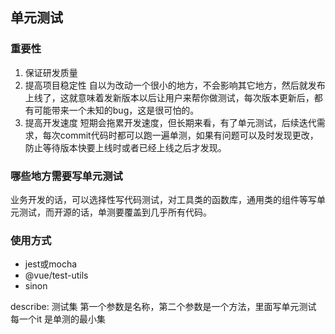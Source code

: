 ## 单元测试
### 重要性
1. 保证研发质量
2. 提高项目稳定性
自以为改动一个很小的地方，不会影响其它地方，然后就发布上线了，这就意味着发新版本以后让用户来帮你做测试，每次版本更新后，都有可能带来一个未知的bug，这是很可怕的。
3. 提高开发速度
短期会拖累开发速度，但长期来看，有了单元测试，后续迭代需求，每次commit代码时都可以跑一遍单测，如果有问题可以及时发现更改，防止等待版本快要上线时或者已经上线之后才发现。

### 哪些地方需要写单元测试
业务开发的话，可以选择性写代码测试，对工具类的函数库，通用类的组件等写单元测试，而开源的话，单测要覆盖到几乎所有代码。

### 使用方式
- jest或mocha
- @vue/test-utils
- sinon

describe: 测试集 第一个参数是名称，第二个参数是一个方法，里面写单元测试
每一个it 是单测的最小集